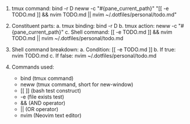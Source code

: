 1. tmux command:
   bind -r D neww -c "#{pane_current_path}" "[[ -e TODO.md ]] && nvim TODO.md || nvim ~/.dotfiles/personal/todo.md"

2. Constituent parts:
   a. tmux binding:     bind -r D
   b. tmux action:      neww -c "#{pane_current_path}"
   c. Shell command:    [[ -e TODO.md ]] && nvim TODO.md || nvim ~/.dotfiles/personal/todo.md

3. Shell command breakdown:
   a. Condition:        [[ -e TODO.md ]]
   b. If true:          nvim TODO.md
   c. If false:         nvim ~/.dotfiles/personal/todo.md

4. Commands used:
   - bind (tmux command)
   - neww (tmux command, short for new-window)
   - [[ ]] (bash test construct)
   - -e (file exists test)
   - && (AND operator)
   - || (OR operator)
   - nvim (Neovim text editor)
